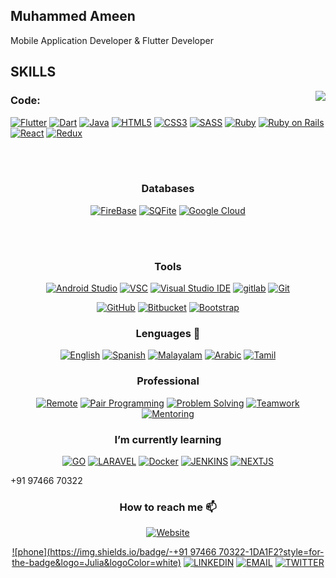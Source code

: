 ## Muhammed Ameen
Mobile Application Developer & Flutter Developer

## SKILLS
<img align="right" src="https://github-readme-stats.vercel.app/api/?username=muhd-ameen&show_icons=true&hide_border=true" />

### **Code**:

[![Flutter](https://img.shields.io/badge/-flutter-45fd3?style=for-the-badge&logo=flutter&logoColor=white)](https://muhd-ameen.github.io/)
[![Dart](https://img.shields.io/badge/-dart-fff?style=for-the-badge&logo=dart&logoColor=black)](https://muhd-ameen.github.io/)
[![Java](https://img.shields.io/badge/-Java-007396?style=for-the-badge&logo=Java&logoColor=white)](https://muhd-ameen.github.io/)
[![HTML5](https://img.shields.io/badge/-HTML5-E34F26?style=for-the-badge&logo=HTML5&logoColor=white)](https://muhd-ameen.github.io/)
[![CSS3](https://img.shields.io/badge/-CSS3-1572B6?style=for-the-badge&logo=CSS3&logoColor=white)](https://muhd-ameen.github.io/)
[![SASS](https://img.shields.io/badge/-SASS-CC6699?style=for-the-badge&logo=SASS&logoColor=white)](https://muhd-ameen.github.io/)
[![Ruby](https://img.shields.io/badge/-Ruby-CC342D?style=for-the-badge&logo=Ruby&logoColor=white)](https://muhd-ameen.github.io/)
[![Ruby on Rails](https://img.shields.io/badge/-Ruby--on--rails-CC0000?style=for-the-badge&logo=Ruby-on-rails&logoColor=white)](https://muhd-ameen.github.io/)
[![React](https://img.shields.io/badge/-REACT-black?style=for-the-badge&logo=React&logoColor=61DAFB)](https://reactjs.org/)
[![Redux](https://img.shields.io/badge/-REDUX-black?style=for-the-badge&logo=Redux&logoColor=764ABC)](https://redux.js.org/)

<br><br>


<div align="center">
<h3>Databases</h3>

[![FireBase](https://img.shields.io/badge/-Firebase-FFCA28?style=for-the-badge&logo=Firebase&logoColor=black)](https://muhd-ameen.github.io/)
[![SQFite](https://img.shields.io/badge/-SQLite-003B57?style=for-the-badge&logo=SQLite&logoColor=white)](https://muhd-ameen.github.io/)
[![Google Cloud](https://img.shields.io/badge/-Google--Cloud-4285F4?style=for-the-badge&logo=Google-Cloud&logoColor=white)](https://muhd-ameen.github.io/)
</div>

<br><br>


<div align="center">
<h3> Tools </h3>

[![Android Studio](https://img.shields.io/badge/-Android--Studio-F7DF1E?style=for-the-badge&logo=Android-Studio&logoColor=black)](https://developer.android.com/studio)
[![VSC](https://img.shields.io/badge/-Visual--Studio--Code-007ACC?style=for-the-badge&logo=Visual-Studio&logoColor=white)](https://code.visualstudio.com/)
[![Visual Studio IDE](https://img.shields.io/badge/-Visual--Studio-5C2D91?style=for-the-badge&logo=Visual-Studio&logoColor=white)](hhttps://docs.microsoft.com/en-us/visualstudio/get-started/visual-studio-ide?view=vs-2019)
[![gitlab](https://img.shields.io/badge/-gitlab-F05032?style=for-the-badge&logo=gitlab&logoColor=white)](https://git-scm.com/)
[![Git](https://img.shields.io/badge/-Git-F05032?style=for-the-badge&logo=Git&logoColor=white)](https://git-scm.com/)

[![GitHub](https://img.shields.io/badge/-GitHub-181717?style=for-the-badge&logo=GitHub&logoColor=white)](https://muhd-ameen.github.io/)
[![Bitbucket](https://img.shields.io/badge/-Bitbucket-0052CC?style=for-the-badge&logo=Bitbucket&logoColor=white)](https://bitbucket.org/product/guides/getting-started/overview)
[![Bootstrap](https://img.shields.io/badge/-Bootstrap-7952B3?style=for-the-badge&logo=Bootstrap&logoColor=white)](https://getbootstrap.com/)


</div>
<div align="center">
<h3> Lenguages 💬 </h3>

[![English](https://img.shields.io/badge/-English-F05032?style=for-the-badge)](https://muhd-ameen.github.io/)
[![Spanish](https://img.shields.io/badge/-Spanish-007ACC?style=for-the-badge)](https://muhd-ameen.github.io/)
[![Malayalam](https://img.shields.io/badge/-Malayalam-F05032?style=for-the-badge)](https://muhd-ameen.github.io/)
[![Arabic](https://img.shields.io/badge/-Arabic-007ACC?style=for-the-badge)](https://muhd-ameen.github.io/)
[![Tamil](https://img.shields.io/badge/-Tamil-F05032?style=for-the-badge)](https://muhd-ameen.github.io/)


</div>

<div align="center">
<h3> Professional </h3>

[![Remote](https://img.shields.io/badge/-Visual--Remote-007ACC?style=for-the-badge)](https://muhd-ameen.github.io/)
[![Pair Programming](https://img.shields.io/badge/-Pair--Programming-5C2D91?style=for-the-badge)](https://muhd-ameen.github.io/)
[![Problem Solving](https://img.shields.io/badge/-Problem--Solving-F05032?style=for-the-badge)](https://muhd-ameen.github.io/)
[![Teamwork](https://img.shields.io/badge/-Teamwork-181717?style=for-the-badge)](https://muhd-ameen.github.io/)
[![Mentoring](https://img.shields.io/badge/-Mentoring-181717?style=for-the-badge)](https://muhd-ameen.github.io/)

</div>

<div align="center">
<h3> I’m currently learning </h3>

[![GO](https://img.shields.io/badge/-GO-00ADD8?style=for-the-badge&logo=Go&logoColor=white)](https://golang.org/)
[![LARAVEL](https://img.shields.io/badge/-LARAVEL-FF2D20?style=for-the-badge&logo=Laravel&logoColor=white)](https://laravel.com/)
[![Docker](https://img.shields.io/badge/-Docker-2496ED?style=for-the-badge&logo=Docker&logoColor=white)](https://www.docker.com/)
[![JENKINS](https://img.shields.io/badge/-JENKINS-D24939?style=for-the-badge&logo=Jenkins&logoColor=white)](https://www.jenkins.io/)
[![NEXTJS](https://img.shields.io/badge/-Nextjs-000000?style=for-the-badge&logo=Next.js&logoColor=white)](https://nextjs.org/)
 

</div>
+91 97466 70322
<div align="center">
<h3> How to reach me 📫</h3>

 [![Website](https://img.shields.io/badge/-Website-black?style=for-the-badge&logo=Julia&logoColor=white)](https://muhd-ameen.github.io/)

 [![phone](https://img.shields.io/badge/-+91 97466 70322-1DA1F2?style=for-the-badge&logo=Julia&logoColor=white)](tell:+919746670322)
 [![LINKEDIN](https://img.shields.io/badge/-LINKEDIN-0077B5?style=for-the-badge&logo=Linkedin&logoColor=white)](https://www.linkedin.com/in/muhd-ameen/)
 [![EMAIL](https://img.shields.io/badge/-EMAIL-D14836?style=for-the-badge&logo=Mail.Ru&logoColor=white)](mailto:ameens.in19@gmail.com)
 [![TWITTER](https://img.shields.io/badge/-TWITTER-1DA1F2?style=for-the-badge&logo=Twitter&logoColor=white)](https://twitter.com/AmeenSulaiman4)

</div>

